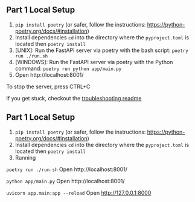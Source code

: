 ## Part 1 Local Setup

1. `pip install poetry` (or safer, follow the instructions: https://python-poetry.org/docs/#installation)
2. Install dependencies `cd` into the directory where the `pyproject.toml` is located then `poetry install`
3. [UNIX]: Run the FastAPI server via poetry with the bash script: `poetry run ./run.sh`
4. [WINDOWS]: Run the FastAPI server via poetry with the Python command: `poetry run python app/main.py`
5. Open http://localhost:8001/

To stop the server, press CTRL+C

If you get stuck, checkout the [troubleshooting readme](../troubleshooting/README.md)

## Part 1 Local Setup

1. `pip install poetry` (or safer, follow the instructions: https://python-poetry.org/docs/#installation)
2. Install dependencies `cd` into the directory where the `pyproject.toml` is located then `poetry install`
3. Running

`poetry run ./run.sh`
Open http://localhost:8001/

`python app/main.py`
Open http://localhost:8001/

`uvicorn app.main:app --reload`
Open http://127.0.0.1:8000

